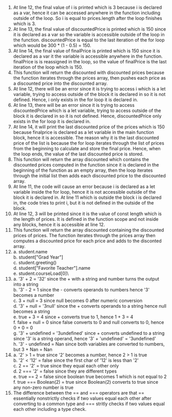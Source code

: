 1. At line 12, the final value of i is printed which is 3 because i is declared as a var, hence it can be accessed anywhere in the function including outside of the loop. So i is equal to prices.length after the loop finishes which is 3.
2. At line 13, the final value of discountedPrice is printed which is 150 since it is declared as a var so the variable is accessible outside of the loop in the function. discountedPrice is equal to the last iteration of the for loop which would be 300 * (1 - 0.5) = 150.
3. At line 14, the final value of finalPrice is printed which is 150 since it is declared as a var it the variable is accessible anywhere in the function. finalPrice is is reassigned in the loop, so the value of finalPrice is the last iteration of the loop which is 150.
4. This function will return the discounted with discounted prices because the function iterates through the prices array, then pushes each price as a discounted price into the discounted array.
5. At line 12, there will be an error since it is trying to access i which is a let variable, trying to access outside of the block it is declared in so it is not defined. Hence, i only exists in the for loop it is declared in.
6. At line 13, there will be an error since it is trying to access discountedPrice which is a let variable, trying to access outside of the block it is declared in so it is not defined. Hence, discountedPrice only exists in the for loop it is declared in.
7. At line 14, it will print the last discounted price of the prices which is 150 because finalprice is declared as a let variable in the main function block, hence it is accessible. The reason why it is the last discounted price of the list is because the for loop iterates through the list of prices from the beginning to calculate and store the final price. Hence, when the loop ends, the value of the last discounted price is stored.
8. This function will return the array discounted which contains the discounted prices computed in the function since it is declared in the beginning of the function as an empty array, then the loop iterates through the initial list then adds each discounted price to the discounted array.
9. At line 11, the code will cause an error because i is declared as a let variable inside the for loop, hence it is not accessible outside of the block it is declared in. At line 11 which is outside the block i is declared in, the code tries to print i, but it is not defined in the outside of the block.
10. At line 12, 3 will be printed since it is the value of const length which is the length of prices. It is defined in the function scope and not inside any blocks, hence it is accessible at line 12.
11. This function will return the array discounted containing the discounted prices of prices. The function iterates through the prices array then computes a discounted price for each price and adds to the disconted array.
12. a. student.name\
    b. student["Grad Year"]\
    c. student.greeting()\
    d. student["Favorite Teacher"].name\
    e. student.courseLoad[0]\
13. a. '3' + 2 = '32' since the + with a string and number turns the output into a string\
    b. '3' - 2 = 1 since the - converts operands to numbers hence '3' becomes a number\
    c. 3 + null = 3 since null becomes 0 after numeric conversion\
    d. '3' + null = '3null' since the + converts operands to a string hence null becomes a string\
    e. true + 3 = 4 since + converts true to 1, hence 1 + 3 = 4\
    f. false + null = 0 since false converts to 0 and null converts to 0, hence 0 + 0 = 0\
    g. '3' + undefined = '3undefined' since + converts undefined to a string since '3' is a string operand, hence '3' + 'undefined' = '3undefined'\
    h. '3' - undefined = Nan since both variables are converted to numbers, but 3 + Nan = Nan
14. a. '2' > 1 = true since '2' becomes a number, hence 2 > 1 is true\
    b. '2' < '12' = false since the first char of '12' is less than '2'\
    c. 2 == '2' = true since they equal each other only\
    d. 2 === '2' = false since they are different types\
    e. true == 2 = false since boolean true becomes 1 which is not equal to 2\
    f. true === Boolean(2) = true since Boolean(2) converts to true since any non-zero number is true
15. The difference between the == and === operators are that == essentially nonstrictly checks if two values equal each other after converting to a common type and === stritly checks if two values equal each other including a type check.
